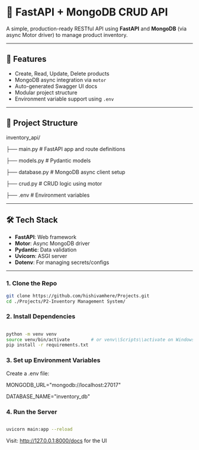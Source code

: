 # 🧰 FastAPI + MongoDB CRUD API

A simple, production-ready RESTful API using **FastAPI** and **MongoDB** (via async Motor driver) to manage product inventory.

---

## 🚀 Features

- Create, Read, Update, Delete products
- MongoDB async integration via `motor`
- Auto-generated Swagger UI docs
- Modular project structure
- Environment variable support using `.env`

---

## 📁 Project Structure

inventory_api/ 

├── main.py # FastAPI app and route definitions

├── models.py # Pydantic models 

├── database.py # MongoDB async client setup 

├── crud.py # CRUD logic using motor 

├── .env # Environment variables


---

## 🛠️ Tech Stack

- **FastAPI**: Web framework
- **Motor**: Async MongoDB driver
- **Pydantic**: Data validation
- **Uvicorn**: ASGI server
- **Dotenv**: For managing secrets/configs

---

### 1. Clone the Repo

```bash
git clone https://github.com/hishivamhere/Projects.git
cd ./Projects/P2-Inventory Management System/
```

### 2. Install Dependencies

```bash

python -m venv venv
source venv/bin/activate        # or venv\\Scripts\\activate on Windows
pip install -r requirements.txt

```

### 3. Set up Environment Variables
Create a .env file:

MONGODB_URL="mongodb://localhost:27017"

DATABASE_NAME="inventory_db"

### 4. Run the Server

``` bash

uvicorn main:app --reload

```

Visit: http://127.0.0.1:8000/docs for the UI



